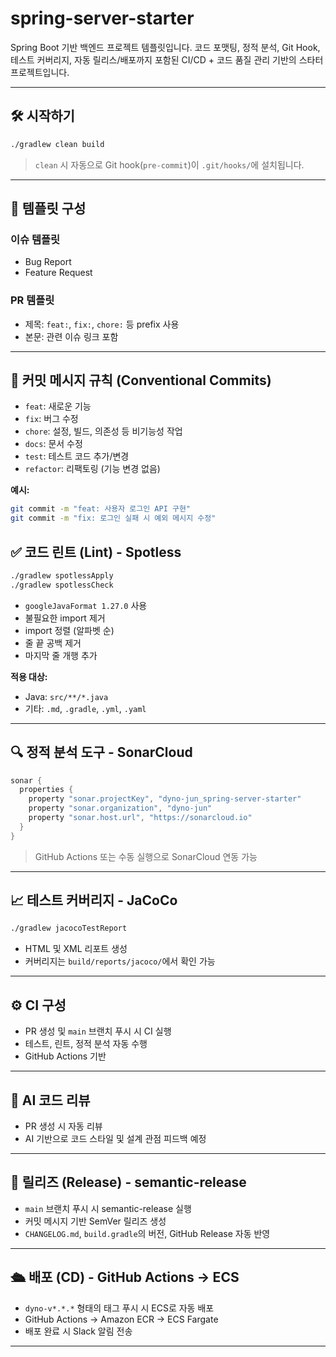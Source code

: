 # spring-server-starter

Spring Boot 기반 백엔드 프로젝트 템플릿입니다.
코드 포맷팅, 정적 분석, Git Hook, 테스트 커버리지, 자동 릴리스/배포까지 포함된 CI/CD + 코드 품질 관리 기반의 스타터 프로젝트입니다.

---

## 🛠️ 시작하기

```bash
./gradlew clean build
```

> `clean` 시 자동으로 Git hook(`pre-commit`)이 `.git/hooks/`에 설치됩니다.

---

## 📁 템플릿 구성

### 이슈 템플릿

- Bug Report
- Feature Request

### PR 템플릿

- 제목: `feat:`, `fix:`, `chore:` 등 prefix 사용
- 본문: 관련 이슈 링크 포함

---

## 🧾 커밋 메시지 규칙 (Conventional Commits)

- `feat`: 새로운 기능
- `fix`: 버그 수정
- `chore`: 설정, 빌드, 의존성 등 비기능성 작업
- `docs`: 문서 수정
- `test`: 테스트 코드 추가/변경
- `refactor`: 리팩토링 (기능 변경 없음)

**예시:**

```bash
git commit -m "feat: 사용자 로그인 API 구현"
git commit -m "fix: 로그인 실패 시 예외 메시지 수정"
```

## ✅ 코드 린트 (Lint) - Spotless

```bash
./gradlew spotlessApply
./gradlew spotlessCheck
```

- `googleJavaFormat 1.27.0` 사용
- 불필요한 import 제거
- import 정렬 (알파벳 순)
- 줄 끝 공백 제거
- 마지막 줄 개행 추가

**적용 대상:**

- Java: `src/**/*.java`
- 기타: `.md`, `.gradle`, `.yml`, `.yaml`

---

## 🔍 정적 분석 도구 - SonarCloud

```groovy
sonar {
  properties {
    property "sonar.projectKey", "dyno-jun_spring-server-starter"
    property "sonar.organization", "dyno-jun"
    property "sonar.host.url", "https://sonarcloud.io"
  }
}
```

> GitHub Actions 또는 수동 실행으로 SonarCloud 연동 가능

---

## 📈 테스트 커버리지 - JaCoCo

```bash
./gradlew jacocoTestReport
```

- HTML 및 XML 리포트 생성
- 커버리지는 `build/reports/jacoco/`에서 확인 가능

---

## ⚙️ CI 구성

- PR 생성 및 `main` 브랜치 푸시 시 CI 실행
- 테스트, 린트, 정적 분석 자동 수행
- GitHub Actions 기반

---

## 🤖 AI 코드 리뷰

- PR 생성 시 자동 리뷰
- AI 기반으로 코드 스타일 및 설계 관점 피드백 예정

---

## 🚀 릴리즈 (Release) - semantic-release

- `main` 브랜치 푸시 시 semantic-release 실행
- 커밋 메시지 기반 SemVer 릴리즈 생성
- `CHANGELOG.md`, `build.gradle`의 버전, GitHub Release 자동 반영

---

## 🛳️ 배포 (CD) - GitHub Actions → ECS

- `dyno-v*.*.*` 형태의 태그 푸시 시 ECS로 자동 배포
- GitHub Actions → Amazon ECR → ECS Fargate
- 배포 완료 시 Slack 알림 전송

---
